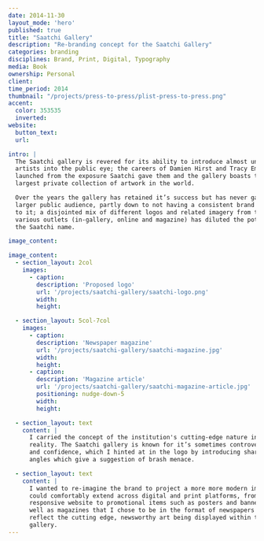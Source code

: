 ```yaml
---
date: 2014-11-30
layout_mode: 'hero'
published: true
title: "Saatchi Gallery"
description: "Re-branding concept for the Saatchi Gallery"
categories: branding
disciplines: Brand, Print, Digital, Typography
media: Book
ownership: Personal
client:
time_period: 2014
thumbnail: "/projects/press-to-press/plist-press-to-press.png"
accent:
  color: 353535
  inverted:
website:
  button_text:
  url:

intro: |
  The Saatchi gallery is revered for its ability to introduce almost unknown
  artists into the public eye; the careers of Damien Hirst and Tracy Emin were
  launched from the exposure Saatchi gave them and the gallery boasts the
  largest private collection of artwork in the world.

  Over the years the gallery has retained it’s success but has never gained a
  larger public audience, partly down to not having a consistent brand attached
  to it; a disjointed mix of different logos and related imagery from the
  various outlets (in-gallery, online and magazine) has diluted the potential of
  the Saatchi name.

image_content:

image_content:
  - section_layout: 2col
    images:
      - caption:
        description: 'Proposed logo'
        url: '/projects/saatchi-gallery/saatchi-logo.png'
        width:
        height:

  - section_layout: 5col-7col
    images:
      - caption:
        description: 'Newspaper magazine'
        url: '/projects/saatchi-gallery/saatchi-magazine.jpg'
        width:
        height:
      - caption:
        description: 'Magazine article'
        url: '/projects/saatchi-gallery/saatchi-magazine-article.jpg'
        positioning: nudge-down-5
        width:
        height:

  - section_layout: text
    content: |
      I carried the concept of the institution's cutting-edge nature into
      reality. The Saatchi gallery is known for it’s sometimes controversial art
      and confidence, which I hinted at in the logo by introducing sharp 45°
      angles which give a suggestion of brash menace.

  - section_layout: text
    content: |
      I wanted to re-imagine the brand to project a more more modern image which
      could comfortably extend across digital and print platforms, from the
      responsive website to promotional items such as posters and banners, as
      well as magazines that I chose to be in the format of newspapers to
      reflect the cutting edge, newsworthy art being displayed within the
      gallery.
---
```

